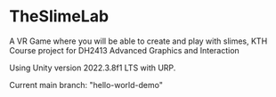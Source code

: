 # TheSlimeLab
A VR Game where you will be able to create and play with slimes, KTH Course project for DH2413 Advanced Graphics and Interaction

Using Unity version 2022.3.8f1 LTS with URP.

Current main branch: "hello-world-demo"
